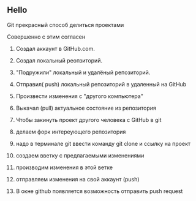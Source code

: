 ## Hello

Git прекрасный способ делиться проектами

Совершенно с этим согласен


1. Создал аккаунт в GitHub.com.
2. Создал локальный реопзиторий.
3. "Подружили" локальный и удалёный репозиторий.
4. Отправил( push) локальный репозиторий в удаленный на GitHub
5. Произвести изменения с "другого компьютера"
6. Выкачал (pull) актуальное состояние из репозитория



1. Чтобы закинуть проект другого человека с GitHub в git
2. делаем форк интереующего репозитория
3. надо в терминале git ввести команду git clone и ссылку на проект
4. создаем вветку с предлагаемыми изменениями 
5. производим изменения в этой ветке
6. отправляем изменения на свой аккаунт (push)
7. В окне github появляется возможность отправить push request

